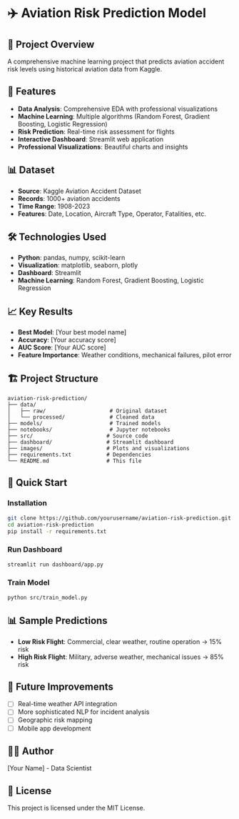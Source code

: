 # ✈️ Aviation Risk Prediction Model

## 🎯 Project Overview
A comprehensive machine learning project that predicts aviation accident risk levels using historical aviation data from Kaggle.

## 🚀 Features
- **Data Analysis**: Comprehensive EDA with professional visualizations
- **Machine Learning**: Multiple algorithms (Random Forest, Gradient Boosting, Logistic Regression)
- **Risk Prediction**: Real-time risk assessment for flights
- **Interactive Dashboard**: Streamlit web application
- **Professional Visualizations**: Beautiful charts and insights

## 📊 Dataset
- **Source**: Kaggle Aviation Accident Dataset
- **Records**: 1000+ aviation accidents
- **Time Range**: 1908-2023
- **Features**: Date, Location, Aircraft Type, Operator, Fatalities, etc.

## 🛠️ Technologies Used
- **Python**: pandas, numpy, scikit-learn
- **Visualization**: matplotlib, seaborn, plotly
- **Dashboard**: Streamlit
- **Machine Learning**: Random Forest, Gradient Boosting, Logistic Regression

## 📈 Key Results
- **Best Model**: [Your best model name]
- **Accuracy**: [Your accuracy score]
- **AUC Score**: [Your AUC score]
- **Feature Importance**: Weather conditions, mechanical failures, pilot error

## 🏗️ Project Structure
```
aviation-risk-prediction/
├── data/
│   ├── raw/                    # Original dataset
│   └── processed/              # Cleaned data
├── models/                     # Trained models
├── notebooks/                  # Jupyter notebooks
├── src/                       # Source code
├── dashboard/                 # Streamlit dashboard
├── images/                    # Plots and visualizations
├── requirements.txt           # Dependencies
└── README.md                  # This file
```

## 🚀 Quick Start

### Installation
```bash
git clone https://github.com/yourusername/aviation-risk-prediction.git
cd aviation-risk-prediction
pip install -r requirements.txt
```

### Run Dashboard
```bash
streamlit run dashboard/app.py
```

### Train Model
```bash
python src/train_model.py
```

## 📊 Sample Predictions
- **Low Risk Flight**: Commercial, clear weather, routine operation → 15% risk
- **High Risk Flight**: Military, adverse weather, mechanical issues → 85% risk

## 🎯 Future Improvements
- [ ] Real-time weather API integration
- [ ] More sophisticated NLP for incident analysis
- [ ] Geographic risk mapping
- [ ] Mobile app development

## 👨‍💻 Author
[Your Name] - Data Scientist

## 📄 License
This project is licensed under the MIT License.
